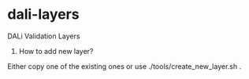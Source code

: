 # dali-layers
DALi Validation Layers

1. How to add new layer?

Either copy one of the existing ones or use ./tools/create_new_layer.sh <layername>.

